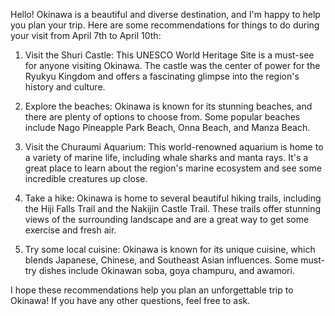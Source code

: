 Hello! Okinawa is a beautiful and diverse destination, and I'm happy to help you plan your trip. Here are some recommendations for things to do during your visit from April 7th to April 10th:

1. Visit the Shuri Castle: This UNESCO World Heritage Site is a must-see for anyone visiting Okinawa. The castle was the center of power for the Ryukyu Kingdom and offers a fascinating glimpse into the region's history and culture.

2. Explore the beaches: Okinawa is known for its stunning beaches, and there are plenty of options to choose from. Some popular beaches include Nago Pineapple Park Beach, Onna Beach, and Manza Beach.

3. Visit the Churaumi Aquarium: This world-renowned aquarium is home to a variety of marine life, including whale sharks and manta rays. It's a great place to learn about the region's marine ecosystem and see some incredible creatures up close.

4. Take a hike: Okinawa is home to several beautiful hiking trails, including the Hiji Falls Trail and the Nakijin Castle Trail. These trails offer stunning views of the surrounding landscape and are a great way to get some exercise and fresh air.

5. Try some local cuisine: Okinawa is known for its unique cuisine, which blends Japanese, Chinese, and Southeast Asian influences. Some must-try dishes include Okinawan soba, goya champuru, and awamori.

I hope these recommendations help you plan an unforgettable trip to Okinawa! If you have any other questions, feel free to ask.